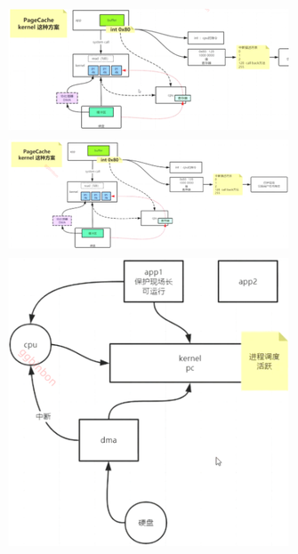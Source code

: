 ![image-20241228220537007](./assets/image-20241228220537007.png)

![image-20241228221319112](./assets/image-20241228221319112.png)

![image-20241228221651416](./assets/image-20241228221651416.png)